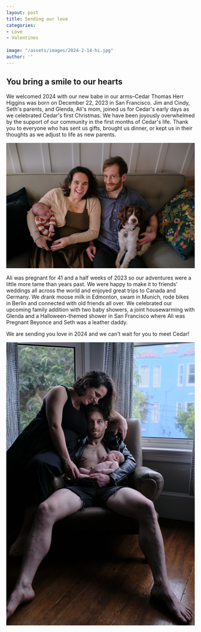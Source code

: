 ```yaml
---
layout: post
title: Sending our love
categories:
- Love
- Valentines

image: "/assets/images/2024-2-14-hi.jpg"
author: ''
---
```


<h2 class="pt-3">You bring a smile to our hearts</h2>

We welcomed 2024 with our new babe in our arms–Cedar Thomas Herr Higgins was born on December 22, 2023 in San Francisco. Jim and Cindy, Seth's parents, and Glenda, Ali's mom, joined us for Cedar's early days as we celebrated Cedar's first Christmas. We have been joyously overwhelmed by the support of our community in the first months of Cedar's life. Thank you to everyone who has sent us gifts, brought us dinner, or kept us in their thoughts as we adjust to life as new parents. 

<a href="/assets/images/2024-2-14-jack.jpg"><img src="/assets/images/2024-2-14-jack.jpg" title="Not our dog, we love him anyway" alt="Ali, Seth and Cedar on the couch" class="post-smaller-img"></a>

Ali was pregnant for 41 and a half weeks of 2023 so our adventures were a little more tame than years past. We were happy to make it to friends' weddings all across the world and enjoyed great trips to Canada and Germany. We drank moose milk in Edmonton, swam in Munich, rode bikes in Berlin and connected with old friends all over. We celebrated our upcoming family addition with two baby showers, a joint housewarming with Glenda and a Halloween-themed shower in San Francisco where Ali was Pregnant Beyonce and Seth was a leather daddy. 

We are sending you love in 2024 and we can't wait for you to meet Cedar!

<a href="/assets/images/2024-2-14-leather-daddy.jpg"><img src="/assets/images/2024-2-14-leather-daddy.jpg" alt="Tastefully kinky" class="post-smaller-img"></a>
